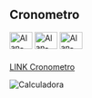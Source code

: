 ## Cronometro

<div style="display: inline_block">
  <img align="center" title="HTML5" alt="Alan-HTML" height="30" width="40" src="https://xesque.rocketseat.dev/platform/tech/html5.svg">
  <img align="center" title="CSS3" alt="Alan-CSS" height="30" width="40" src="https://xesque.rocketseat.dev/platform/tech/css3.svg">  
  <img align="center" title="JavaScript" alt="Alan-Js" height="30" width="40" src="https://xesque.rocketseat.dev/platform/tech/javascript.svg"> 
  </div>
  
### 

<a target="_blank" href="https://cronometr0.netlify.app/">LINK Cronometro</a>

<div>
 <img align="center" title="Calculadora" alt="Calculadora" src="https://i.imgur.com/gFKnI1P.png">
  </div>


